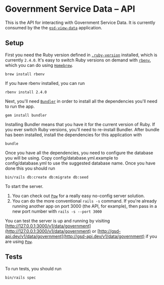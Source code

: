 # Government Service Data – API

This is the API for interacting with Government Service Data. It is currently consumed by the the [`gsd-view-data`](https://github.com/alphagov/gsd-view-data) application.

## Setup

First you need the Ruby version defined in [`.ruby-version`](https://github.com/alphagov/gsd-api/blob/master/.ruby-version) installed, which is currently `2.4.0`. It's easy to switch Ruby versions on demand with [`rbenv`](http://rbenv.org/), which you can do using [`Homebrew`](https://brew.sh/).

```
brew install rbenv
```

If you have rbenv installed, you can run

```
rbenv install 2.4.0
```

Next, you'll need [`Bundler`](http://bundler.io/) in order to install all the dependencies you'll need to run the app.

```
gem install bundler
```

Installing Bundler means that you have it for the current version of Ruby. If you ever switch Ruby versions, you'll need to re-install Bundler.
After bundle has been installed, install the dependencies for this application with

```
bundle
```

Once you have all the dependencies, you need to configure the database you will be using.  Copy config/database.yml.example to config/database.yml to use the suggested database name. Once you have done this you should run

```
bin/rails db:create db:migrate db:seed
```

To start the server.

1. You can check out [`Pow`](http://pow.cx/) for a really easy no-config server solution.
2. You can do the more conventional `rails -s` command. If you're already running another app on port 3000 (the API, for example), then pass in a new port number with `rails -s --port 3000`

You can test the server is up and running by visiting [http://127.0.0.1:3000/v1/data/government](http://127.0.0.1:3000/v1/data/government) or [http://gsd-api.dev/v1/data/government](http://gsd-api.dev/v1/data/government) if you are using [`Pow`](http://pow.cx/).


## Tests

To run tests, you should run

```
bin/rails spec
```


